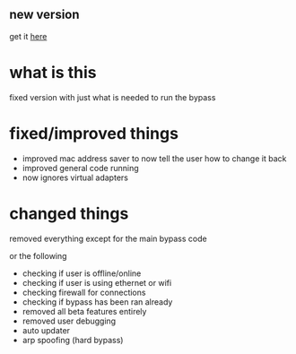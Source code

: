 ## new version
get it [here](https://github.com/countervolts/network-related-thing)

# what is this
fixed version with just what is needed to run the bypass

# fixed/improved things
- improved mac address saver to now tell the user how to change it back
- improved general code running 
- now ignores virtual adapters

# changed things
removed everything except for the main bypass code

or the following

- checking if user is offline/online
- checking if user is using ethernet or wifi
- checking firewall for connections
- checking if bypass has been ran already
- removed all beta features entirely
- removed user debugging
- auto updater
- arp spoofing (hard bypass)


